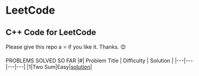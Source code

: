 # LeetCode

## C++ Code for LeetCode

Please give this repo a ⭐ if you like it. Thanks. 😊

PROBLEMS SOLVED SO FAR
|#| Problem Title | Difficulty | Solution |
|---|---|---|---|
|1|Two Sum|Easy|[solution](https://github.com/SahilK-027/LeetCode/tree/main/1.%20Two_Sum)|
